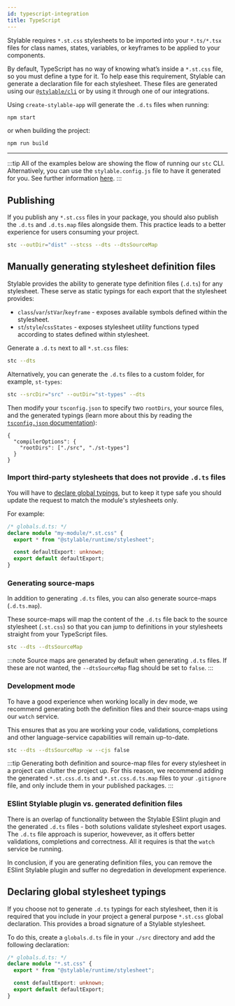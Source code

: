 ```yaml
---
id: typescript-integration
title: TypeScript
---
```


Stylable requires `*.st.css` stylesheets to be imported into your `*.ts/*.tsx` files for class names, states, variables, or keyframes to be applied to your components.

By default, TypeScript has no way of knowing what’s inside a `*.st.css` file, so you must define a type for it.
To help ease this requirement, Stylable can generate a declaration file for each stylesheet. These files are generated using our [`@stylable/cli`](https://github.com/wix/stylable/tree/master/packages/cli) or by using it through one of our integrations.

Using `create-stylable-app` will generate the `.d.ts` files when running:

```sh
npm start
```

or when building the project:

```sh
npm run build
```

---

:::tip
All of the examples below are showing the flow of running our `stc` CLI.
Alternatively, you can use the `stylable.config.js` file to have it generated for you. See further information [here](https://github.com/wix/stylable/tree/master/packages/cli#configuration-file).
:::

## Publishing

If you publish any `*.st.css` files in your package, you should also publish the `.d.ts` and `.d.ts.map` files alongside them. This practice leads to a better experience for users consuming your project.

```sh
stc --outDir="dist" --stcss --dts --dtsSourceMap
```

## Manually generating stylesheet definition files

Stylable provides the ability to generate type definition files (`.d.ts`) for any stylesheet. These serve as static typings for each export that the stylesheet provides:

- `class`/`var`/`stVar`/`keyframe` - exposes available symbols defined within the stylesheet.
- `st`/`style`/`cssStates` - exposes stylesheet utility functions typed according to states defined within stylesheet.

Generate a `.d.ts` next to all `*.st.css` files:

```sh
stc --dts
```

Alternatively, you can generate the `.d.ts` files to a custom folder, for example, `st-types`:

```sh
stc --srcDir="src" --outDir="st-types" --dts
```

Then modify your `tsconfig.json` to specify two `rootDirs`, your source files, and the generated typings (learn more about this by reading the [`tsconfig.json` documentation](https://www.typescriptlang.org/tsconfig#rootDirs)):

```jsonc
{
  "compilerOptions": {
    "rootDirs": ["./src", "./st-types"]
  }
}
```

### Import third-party stylesheets that does not provide `.d.ts` files

You will have to [declare global typings](#declaring-global-stylesheet-typings), but to keep it type safe you should update the request to match the module's stylesheets only.

For example:

```ts
/* globals.d.ts: */
declare module "my-module/*.st.css" {
  export * from "@stylable/runtime/stylesheet";

  const defaultExport: unknown;
  export default defaultExport;
}
```

### Generating source-maps

In addition to generating `.d.ts` files, you can also generate source-maps (`.d.ts.map`).

These source-maps will map the content of the `.d.ts` file back to the source stylesheet (`.st.css`) so that you can jump to definitions in your stylesheets straight from your TypeScript files.

```sh
stc --dts --dtsSourceMap
```

:::note
Source maps are generated by default when generating `.d.ts` files. If these are not wanted, the `--dtsSourceMap` flag should be set to `false`.
:::

### Development mode

To have a good experience when working locally in dev mode, we recommend generating both the definition files and their source-maps using our `watch` service.

This ensures that as you are working your code, validations, completions and other language-service capabilities will remain up-to-date.

```sh
stc --dts --dtsSourceMap -w --cjs false
```

:::tip
Generating both definition and source-map files for every stylesheet in a project can clutter the project up. For this reason, we recommend adding the generated `*.st.css.d.ts` and `*.st.css.d.ts.map` files to your `.gitignore` file, and only include them in your published packages.
:::

### ESlint Stylable plugin vs. generated definition files

There is an overlap of functionality between the Stylable ESlint plugin and the generated `.d.ts` files - both solutions validate stylesheet export usages. The `.d.ts` file approach is superior, howevever, as it offers better validations, completions and correctness. All it requires is that the `watch` service be running.

In conclusion, if you are generating definition files, you can remove the ESlint Stylable plugin and suffer no degredation in development experience.

## Declaring global stylesheet typings

If you choose not to generate `.d.ts` typings for each stylesheet, then it is required that you include in your project a general purpose `*.st.css` global declaration. This provides a broad signature of a Stylable stylesheet.

To do this, create a `globals.d.ts` file in your `./src` directory and add the following declaration:

```ts
/* globals.d.ts: */
declare module "*.st.css" {
  export * from "@stylable/runtime/stylesheet";

  const defaultExport: unknown;
  export default defaultExport;
}
```

